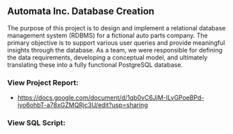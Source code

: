 ## Automata Inc. Database Creation
The purpose of this project is to design and implement a relational database management system (RDBMS) for a fictional auto parts company. The primary objective is to support various user queries and provide meaningful insights through the database. As a team, we were responsible for defining the data requirements, developing a conceptual model, and ultimately translating these into a fully functional PostgreSQL database.

### View Project Report:
- https://docs.google.com/document/d/1qb0vC6JjM-ILvGPoeBPd-iyo6ohbT-a78xGZMQRjc3U/edit?usp=sharing

### View SQL Script:

